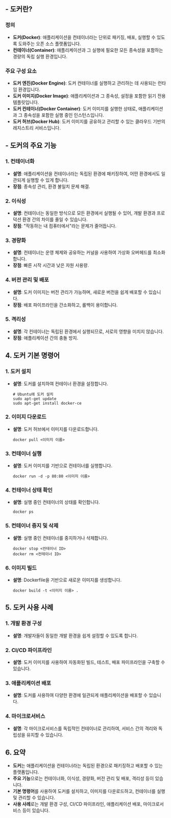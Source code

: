 ## - 도커란?

### 정의

- **도커(Docker)**: 애플리케이션을 컨테이너라는 단위로 패키징, 배포, 실행할 수 있도록 도와주는 오픈 소스 플랫폼입니다.
- **컨테이너(Container)**: 애플리케이션과 그 실행에 필요한 모든 종속성을 포함하는 경량의 독립 실행 환경입니다.

### 주요 구성 요소

- **도커 엔진(Docker Engine)**: 도커 컨테이너를 실행하고 관리하는 데 사용되는 런타임 환경입니다.
- **도커 이미지(Docker Image)**: 애플리케이션과 그 종속성, 설정을 포함한 읽기 전용 템플릿입니다.
- **도커 컨테이너(Docker Container)**: 도커 이미지를 실행한 상태로, 애플리케이션과 그 종속성을 포함한 실행 중인 인스턴스입니다.
- **도커 허브(Docker Hub)**: 도커 이미지를 공유하고 관리할 수 있는 클라우드 기반의 레지스트리 서비스입니다.

## - 도커의 주요 기능

### 1. 컨테이너화

- **설명**: 애플리케이션을 컨테이너라는 독립된 환경에 패키징하여, 어떤 환경에서도 일관되게 실행할 수 있게 합니다.
- **장점**: 종속성 관리, 환경 불일치 문제 해결.

### 2. 이식성

- **설명**: 컨테이너는 동일한 방식으로 모든 환경에서 실행될 수 있어, 개발 환경과 프로덕션 환경 간의 차이를 줄일 수 있습니다.
- **장점**: "작동하는 내 컴퓨터에서"라는 문제가 줄어듭니다.

### 3. 경량화

- **설명**: 컨테이너는 운영 체제와 공유하는 커널을 사용하여 가상화 오버헤드를 최소화합니다.
- **장점**: 빠른 시작 시간과 낮은 자원 사용량.

### 4. 버전 관리 및 배포

- **설명**: 도커 이미지는 버전 관리가 가능하며, 새로운 버전을 쉽게 배포할 수 있습니다.
- **장점**: 배포 파이프라인을 간소화하고, 롤백이 용이합니다.

### 5. 격리성

- **설명**: 각 컨테이너는 독립된 환경에서 실행되므로, 서로의 영향을 미치지 않습니다.
- **장점**: 애플리케이션 간의 충돌 방지.

## 4. 도커 기본 명령어

### 1. 도커 설치

- **설명**: 도커를 설치하여 컨테이너 환경을 설정합니다.
    
    ```
    # Ubuntu에 도커 설치
    sudo apt-get update
    sudo apt-get install docker-ce
    
    ```
    

### 2. 이미지 다운로드

- **설명**: 도커 허브에서 이미지를 다운로드합니다.
    
    ```
    docker pull <이미지 이름>
    
    ```
    

### 3. 컨테이너 실행

- **설명**: 도커 이미지를 기반으로 컨테이너를 실행합니다.
    
    ```
    docker run -d -p 80:80 <이미지 이름>
    
    ```
    

### 4. 컨테이너 상태 확인

- **설명**: 실행 중인 컨테이너의 상태를 확인합니다.
    
    ```
    docker ps
    
    ```
    

### 5. 컨테이너 중지 및 삭제

- **설명**: 실행 중인 컨테이너를 중지하거나 삭제합니다.
    
    ```
    docker stop <컨테이너 ID>
    docker rm <컨테이너 ID>
    
    ```
    

### 6. 이미지 빌드

- **설명**: Dockerfile을 기반으로 새로운 이미지를 생성합니다.
    
    ```
    docker build -t <이미지 이름> .
    
    ```
    

## 5. 도커 사용 사례

### 1. 개발 환경 구성

- **설명**: 개발자들이 동일한 개발 환경을 쉽게 설정할 수 있도록 합니다.

### 2. CI/CD 파이프라인

- **설명**: 도커 이미지를 사용하여 자동화된 빌드, 테스트, 배포 파이프라인을 구축할 수 있습니다.

### 3. 애플리케이션 배포

- **설명**: 도커를 사용하여 다양한 환경에 일관되게 애플리케이션을 배포할 수 있습니다.

### 4. 마이크로서비스

- **설명**: 각 마이크로서비스를 독립적인 컨테이너로 관리하여, 서비스 간의 격리와 독립성을 유지할 수 있습니다.

## 6. 요약

- **도커**는 애플리케이션을 컨테이너라는 독립된 환경으로 패키징하고 배포할 수 있는 플랫폼입니다.
- **주요 기능**으로는 컨테이너화, 이식성, 경량화, 버전 관리 및 배포, 격리성 등이 있습니다.
- **기본 명령어**를 사용하여 도커를 설치하고, 이미지를 다운로드하고, 컨테이너를 실행 및 관리할 수 있습니다.
- **사용 사례**로는 개발 환경 구성, CI/CD 파이프라인, 애플리케이션 배포, 마이크로서비스 등이 있습니다.
